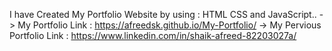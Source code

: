 I have Created My Portfolio Website by using : 
HTML CSS and JavaScript..
-> My Portfolio Link : https://afreedsk.github.io/My-Portfolio/
-> My Pervious Portfolio Link : https://www.linkedin.com/in/shaik-afreed-82203027a/
